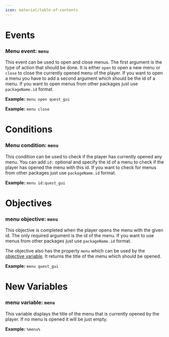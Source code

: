 ```yaml
---
icon: material/table-of-contents
---
```

# Events
### Menu event: `menu`
This event can be used to open and close menus.
The first argument is the type of action that should be done.
It is either `open` to open a new menu or `close` to close the currently opened menu of the player.
If you want to open a menu you have to add a second argument which should be the id of a menu.
If you want to open menus from other packages just use `packageName.id` format.

**Example:** `menu open quest_gui`

**Example:** `menu close`

# Conditions
### Menu condition: `menu`
This condition can be used to check if the player has currently opened any menu.
You can add `id:` optional and specify the id of a menu to check if the player has opened the menu with this id.
If you want to check for menus from other packages just use `packageName.id` format.

**Example:** `menu id:quest_gui`

# Objectives
### menu objective: `menu`
This objective is completed when the player opens the menu with the given id.
The only required argument is the id of the menu.
If you want to use menus from other packages just use `packageName.id` format.

The objective also has the property `menu` which can be used by the [objective variable](./Variables-List.md#objective-objective). It returns the title of the menu which should be opened.

**Example:** `menu quest_gui`

# New Variables
### menu variable: `menu`
This variable displays the title of the menu that is currently opened by the player.
If no menu is opened it will be just empty.

**Example:** `%menu%`
